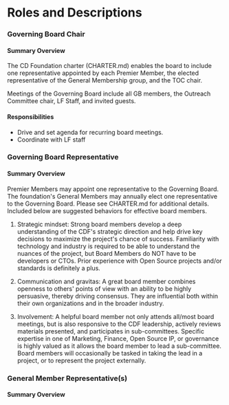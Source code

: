 # Roles and Descriptions

### Governing Board Chair
#### Summary Overview
The CD Foundation charter (CHARTER.md) enables the board to include one representative appointed by each Premier Member, the elected representative of the General Membership group, and the TOC chair. 

Meetings of the Governing Board include all GB members, the Outreach Committee chair, LF Staff, and invited guests. 

#### Responsibilities
* Drive and set agenda for recurring board meetings.
* Coordinate with LF staff 

### Governing Board Representative
#### Summary Overview
Premier Members may appoint one representative to the Governing Board. The foundation's General Members may annually elect one representative to the Governing Board. Please see CHARTER.md for additional details. Included below are suggested behaviors for effective board members. 

1. Strategic mindset: Strong board members develop a deep understanding of the CDF's strategic direction and help drive key decisions to maximize the project's chance of success. Familiarity with technology and industry is required to be able to understand the nuances of the project, but Board Members do NOT have to be developers or CTOs. Prior experience with Open Source projects and/or standards is definitely a plus.

2. Communication and gravitas: A great board member combines openness to others' points of view with an ability to be highly persuasive, thereby driving consensus. They are influential both within their own organizations and in the broader industry.

3. Involvement: A helpful board member not only attends all/most board meetings, but is also responsive to the CDF leadership, actively reviews materials presented, and participates in sub-committees. Specific expertise in one of Marketing, Finance, Open Source IP, or governance is highly valued as it allows the board member to lead a sub-committee. Board members will occasionally be tasked in taking the lead in a project, or to represent the project externally.

### General Member Representative(s)
#### Summary Overview
